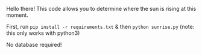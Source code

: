Hello there!  This code allows you to determine where the sun is rising at this moment.  

First, run `pip install -r requirements.txt` & then
`python sunrise.py` (note: this only works with python3)

No database required!
